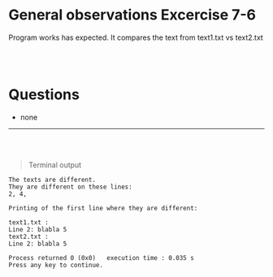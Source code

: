 # General observations Excercise 7-6

Program works has expected. It compares the text from text1.txt vs text2.txt

<br> </br>

# Questions

- none

---

<br> </br>

> Terminal output

```
The texts are different.
They are different on these lines:
2, 4,

Printing of the first line where they are different:

text1.txt :
Line 2: blabla 5
text2.txt :
Line 2: blabla 5

Process returned 0 (0x0)   execution time : 0.035 s
Press any key to continue.




```
